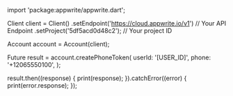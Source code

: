 import 'package:appwrite/appwrite.dart';

Client client = Client()
  .setEndpoint('https://cloud.appwrite.io/v1') // Your API Endpoint
  .setProject('5df5acd0d48c2'); // Your project ID

Account account = Account(client);

Future result = account.createPhoneToken(
  userId: '[USER_ID]',
  phone: '+12065550100',
);

result.then((response) {
  print(response);
}).catchError((error) {
  print(error.response);
});

